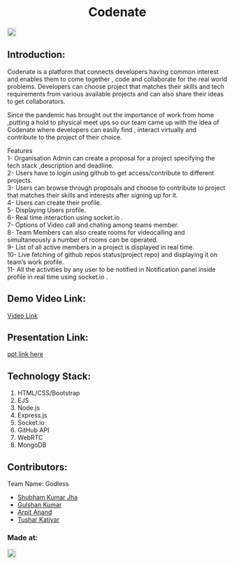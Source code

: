 <h1 align="center">Codenate</h1>
<p align="center">
</p>

<a href="https://hack36.com"> <img src="http://bit.ly/BuiltAtHack36" height=20px> </a>


## Introduction:
  Codenate is a platform that connects developers having common interest and enables them to come together , code and collaborate for the real world problems. Developers can choose project that matches their skills and tech requirements from various available projects and can also share their ideas to get collaborators.

Since the pandemic has brought out the importance of work from  home ,putting a hold to physical meet ups so our team came up with the idea of Codenate where developers can easily find , interact virtually and contribute to the project of their choice.

Features <br>
1-	Organisation Admin can create a proposal for a project specifying the tech stack ,description and deadline. <br>
2-	Users have to login using github to get access/contribute to different projects. <br>
3-	Users can browse through proposals  and choose to contribute to project that matches their skills and interests after signing up for it. <br>
4-	Users can create their profile. <br>
5-	Displaying Users profile. <br>
6-	Real time interaction using socket.io .<br>
7-	Options of Video call and chating among teams member. <br>
8-	Team Members can also create rooms for videocalling and simultaneously a number of rooms can be operated. <br>
9-	List of all active members in a project is displayed in real time. <br>
10-	Live fetching of github repos status(project repo) and displaying it on team’s work profile. <br>
11-	All the activities by any user to be notified in Notification panel inside profile in real time using socket.io .<br>

  
## Demo Video Link:
  <a href="https://drive.google.com/file/d/1XTgzzlqyh2wcumgU9B1pnBMCeQfDcAzV/view?usp=sharing">Video Link</a>
  
## Presentation Link:
  <a href="https://1drv.ms/p/s!ArjJs0Decv1lnHOb3hpEhm1wn6ul?e=mNduJQ"> ppt link here </a>
  

## Technology Stack:
  1) HTML/CSS/Bootstrap
  2) EJS
  3) Node.js
  4) Express.js
  5) Socket.io
  6) GitHub API
  7) WebRTC
  8) MongoDB
  

## Contributors:

Team Name: Godless

* [Shubham Kumar Jha](https://github.com/mellark201)
* [Gulshan Kumar](https://github.com/gk24015)
* [Arpit Anand](https://github.com/daario-naharis)
* [Tushar Katiyar](https://github.com/tushar0609)


### Made at:
<a href="https://hack36.com"> <img src="http://bit.ly/BuiltAtHack36" height=20px> </a>
